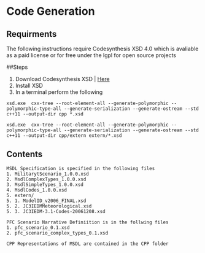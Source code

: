 # Code Generation

## Requirments
The following instructions require Codesynthesis XSD 4.0 which is avaliable as a paid license or for free under the lgpl for open source projects

##Steps

 1. Download Codesynthesis XSD | [Here](https://www.codesynthesis.com/products/xsd/])
 1. Install XSD 
 1. In a terminal perform the following 
 ```shell
xsd.exe  cxx-tree --root-element-all --generate-polymorphic --polymorphic-type-all --generate-serialization --generate-ostream --std c++11 --output-dir cpp *.xsd

xsd.exe  cxx-tree --root-element-all --generate-polymorphic --polymorphic-type-all --generate-serialization --generate-ostream --std c++11 --output-dir cpp/extern extern/*.xsd
```

## Contents
	MSDL Specification is specified in the following files
	1. MilitarytScenario_1.0.0.xsd
	2. MsdlComplexTypes_1.0.0.xsd
	3. MsdlSimpleTypes_1.0.0.xsd
	4. MsdlCodes_1.0.0.xsd
	5. extern/
	5. 1. ModelID_v2006_FINAL.xsd
	5. 2. JC3IEDMMeteorological.xsd
	5. 3. JC3IEDM-3.1-Codes-20061208.xsd

	PFC Scenario Narrative Definiition is in the follwing files
	1. pfc_scenario_0.1.xsd
	2. pfc_scenario_complex_types_0.1.xsd

	CPP Representations of MSDL are contained in the CPP folder